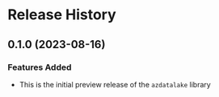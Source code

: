 # Release History

## 0.1.0 (2023-08-16)

### Features Added

* This is the initial preview release of the `azdatalake` library
